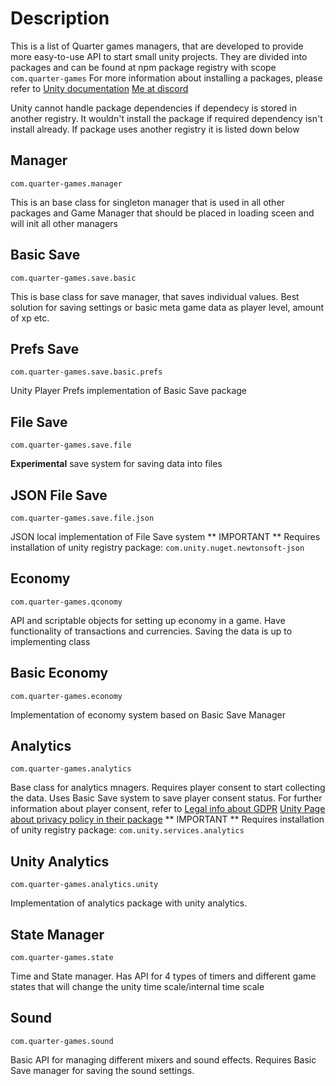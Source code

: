# Description
This is a list of Quarter games managers, that are developed to provide more easy-to-use API to start small unity projects.
They are divided into packages and can be found at npm package registry with scope 
``` com.quarter-games ```
For more information about installing a packages, please refer to 
[Unity documentation](https://docs.unity3d.com/6000.0/Documentation/Manual/upm-scoped.html)
[Me at discord](https://discord.com/channels/157206617417449473)

Unity cannot handle package dependencies if dependecy is stored in another registry.
It wouldn't install the package if required dependency isn't install already.
If package uses another registry it is listed down below

## Manager
```
com.quarter-games.manager
```
This is an base class for singleton manager that is used in all other packages and Game Manager that should be placed in loading sceen and will init all other managers

## Basic Save

```
com.quarter-games.save.basic
```
This is base class for save manager, that saves individual values. Best solution for saving settings or basic meta game data as player level, amount of xp etc.

## Prefs Save

```
com.quarter-games.save.basic.prefs
```
Unity Player Prefs implementation of Basic Save package

## File Save
```
com.quarter-games.save.file
```
**Experimental** save system for saving data into files

## JSON File Save
```
com.quarter-games.save.file.json
```
JSON local implementation of File Save system
** IMPORTANT **
Requires installation of unity registry package: 
`com.unity.nuget.newtonsoft-json`

## Economy
```
com.quarter-games.qconomy
```
API and scriptable objects for setting up economy in a game. Have functionality of transactions and currencies. Saving the data is up to implementing class

## Basic Economy
```
com.quarter-games.economy
```
Implementation of economy system based on Basic Save Manager

## Analytics
```
com.quarter-games.analytics
```
Base class for analytics mnagers. Requires player consent to start collecting the data.
Uses Basic Save system to save player consent status.
For further information about player consent, refer to 
[Legal info about GDPR]([url](https://gdpr-info.eu/issues/consent/))
[Unity Page about privacy policy in their package](https://docs.unity.com/ugs/en-us/manual/analytics/manual/privacy-overview)
** IMPORTANT **
Requires installation of unity registry package: 
`com.unity.services.analytics`

## Unity Analytics
```
com.quarter-games.analytics.unity
```
Implementation of analytics package with unity analytics. 

## State Manager
```
com.quarter-games.state
```
Time and State manager. Has API for 4 types of timers and different game states that will change the unity time scale/internal time scale

## Sound
```
com.quarter-games.sound
```
Basic API for managing different mixers and sound effects. Requires Basic Save manager for saving the sound settings.
